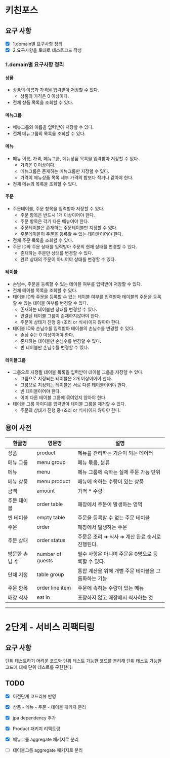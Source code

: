 # 키친포스

## 요구 사항
- [x] 1.domain별 요구사항 정리
- [x] 2.요구사항을 토대로 테스트코드 작성

### 1.domain별 요구사항 정리
#### 상품
* 상품의 이름과 가격을 입력받아 저장할 수 있다.
    * 상품의 가격은 0 이상이다.
* 전체 상품 목록을 조회할 수 있다.

#### 메뉴그룹
* 메뉴그룹의 이름을 입력받아 저장할 수 있다.
* 전체 메뉴그룹의 목록을 조회할 수 있다.

#### 메뉴
* 메뉴 이름, 가격, 메뉴그룹, 메뉴상품 목록을 입력받아 저장할 수 있다.
  * 가격은 0 이상이다.
  * 메뉴그룹은 존재하는 메뉴그룹만 지정할 수 있다.
  * 가격이 메뉴상품 목록 세부 가격의 합보다 작거나 같아야 한다.
* 전체 메뉴의 목록을 조회할 수 있다.

#### 주문
* 주문테이블, 주문 항목을 입력받아 저장할 수 있다.
  * 주문 항목은 반드시 1개 이상이어야 한다.
  * 주문 항목은 각기 다른 메뉴여야 한다.
  * 주문테이블은 존재하는 주문테이블만 지정할 수 있다.
  * 주문테이블이 주문을 등록할 수 있는 테이블이어야 한다.
* 전체 주문 목록을 조회할 수 있다.
* 주문 ID와 주문 상태를 입력받아 주문의 현재 상태를 변경할 수 있다.
  * 존재하는 주문만 상태를 변경할 수 있다.
  * 완료 상태의 주문이 아니어야 상태를 변경할 수 있다.

#### 테이블
* 손님수, 주문을 등록할 수 있는 테이블 여부를 입력받아 저장할 수 있다.
* 전체 테이블 목록을 조회할 수 있다.
* 테이블 ID와 주문을 등록할 수 있는 테이블 여부를 입력받아 테이블의 주문을 등록할 수 있는 테이블 여부를 변경할 수 있다.
  * 존재하는 테이블만 상태를 변경할 수 있다.
  * 연결된 테이블 그룹이 존재하지않아야 한다.
  * 주문이 상태가 진행 중 (조리 or 식사)이지 않아야 한다.
* 테이블 ID와 손님수를 입력받아 테이블의 손님수를 변경할 수 있다.
  * 손님 수는 0 이상이어야 한다.
  * 존재하는 테이블만 손님수를 변경할 수 있다.
  * 빈 테이블만 손님수를 변경할 수 있다.

#### 테이블그룹
* 그룹으로 지정될 테이블 목록을 입력받아 테이블 그룹을 저장할 수 있다.
  * 그룹으로 지정되는 테이블은 2개 이상이어야 한다.
  * 그룹으로 지정되는 테이블은 서로 다른 테이블이어야 한다.
  * 빈 테이블이어야 한다.
  * 이미 다른 테이블 그룹에 묶여있지 않아야 한다.
* 테이블 그룹 아이디를 입력받아 테이블 그룹을 제거할 수 있다.
  * 주문의 상태가 진행 중 (조리 or 식사)이지 않아야 한다.

## 용어 사전

| 한글명 | 영문명 | 설명 |
| --- | --- | --- |
| 상품 | product | 메뉴를 관리하는 기준이 되는 데이터 |
| 메뉴 그룹 | menu group | 메뉴 묶음, 분류 |
| 메뉴 | menu | 메뉴 그룹에 속하는 실제 주문 가능 단위 |
| 메뉴 상품 | menu product | 메뉴에 속하는 수량이 있는 상품 |
| 금액 | amount | 가격 * 수량 |
| 주문 테이블 | order table | 매장에서 주문이 발생하는 영역 |
| 빈 테이블 | empty table | 주문을 등록할 수 없는 주문 테이블 |
| 주문 | order | 매장에서 발생하는 주문 |
| 주문 상태 | order status | 주문은 조리 ➜ 식사 ➜ 계산 완료 순서로 진행된다. |
| 방문한 손님 수 | number of guests | 필수 사항은 아니며 주문은 0명으로 등록할 수 있다. |
| 단체 지정 | table group | 통합 계산을 위해 개별 주문 테이블을 그룹화하는 기능 |
| 주문 항목 | order line item | 주문에 속하는 수량이 있는 메뉴 |
| 매장 식사 | eat in | 포장하지 않고 매장에서 식사하는 것 |

---

# 2단계 - 서비스 리팩터링

## 요구 사항
단위 테스트하기 어려운 코드와 단위 테스트 가능한 코드를 분리해 단위 테스트 가능한 코드에 대해 단위 테스트를 구현한다.

## TODO
- [x] 이전단계 코드리뷰 반영
- [x] 상품 - 메뉴 - 주문 - 테이블 패키지 분리
- [x] jpa dependency 추가
- [x] Product 패키지 리팩토링
- [x] 메뉴그룹 aggregate 패키지로 분리
- [ ] 테이블그룹 aggregate 패키지로 분리


